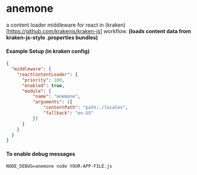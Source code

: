 anemone
=======

a content loader middleware for react in (kraken)[https://github.com/krakenjs/kraken-js] workflow.
 __(loads content data from kraken-js-style .properties bundles)__

#### Example Setup (in kraken config)
```json
{
  "middleware": {
    "reactContentLoader": {
      "priority": 100,
      "enabled": true,
      "module": {
          "name": "anemone",
          "arguments": [{
              "contentPath": "path:./locales",
              "fallback": "en-US"
          }]
      }
    }
  }
}
```

#### To enable debug messages
```shell
NODE_DEBUG=anemone node YOUR-APP-FILE.js
```
